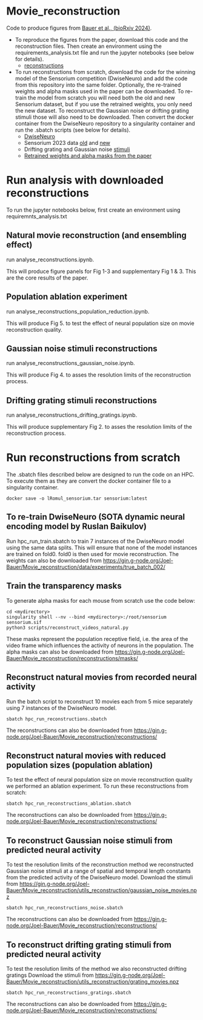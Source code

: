 # Movie_reconstruction
Code to produce figures from [Bauer et al., (bioRxiv 2024)](https://www.biorxiv.org/content/10.1101/2024.06.19.599691v3).
* To reproduce the figures from the paper, download this code and the reconstruction files. Then create an environment using the requirements_analysis.txt file and run the jupyter notebooks (see below for details).
    * [reconstructions](https://gin.g-node.org/Joel-Bauer/Movie_reconstruction)
* To run reconstructions from scratch, download the code for the winning model of the Sensorium competition (DwiseNeuro) and add the code from this repository into the same folder. Optionally, the re-trained weights and alpha masks used in the paper can be downloaded. To re-train the model from scratch you will need both the old and new Sensorium dataset, but if you use the retrained weights, you only need the new dataset. To reconstruct the Gaussian noise or drifting grating stimuli those will also need to be downloaded. Then convert the docker container from the DwiseNeuro repository to a singularity container and run the .sbatch scripts (see below for details).
    * [DwiseNeuro](https://github.com/lRomul/sensorium)
    * Sensorium 2023 data [old](https://gin.g-node.org/pollytur/Sensorium2023Data) and [new](https://gin.g-node.org/pollytur/sensorium_2023_dataset)
    * Drifting grating and Gaussian noise [stimuli](https://gin.g-node.org/Joel-Bauer/Movie_reconstruction)
    * [Retrained weights and alpha masks from the paper]( https://gin.g-node.org/Joel-Bauer/Movie_reconstruction)


# Run analysis with downloaded reconstructions
To run the jupyter notebooks below, first create an environment using requiremnts_analysis.txt

## Natural movie reconstruction (and ensembling effect)
run analyse_reconstructions.ipynb. 

This will produce figure panels for Fig 1-3 and supplementary Fig 1 & 3. This are the core results of the paper.

## Population ablation experiment
run analyse_reconstructions_population_reduction.ipynb. 

This will produce Fig 5. to test the effect of neural population size on movie reconstruction quality.


## Gaussian noise stimuli reconstructions
run analyse_reconstructions_gaussian_noise.ipynb. 

This will produce Fig 4. to asses the resolution limits of the reconstruction process. 

## Drifting grating stimuli reconstructions
run analyse_reconstructions_drifting_gratings.ipynb. 

This will produce supplementary Fig 2. to asses the resolution limits of the reconstruction process. 


# Run reconstructions from scratch
The .sbatch files described below are designed to run the code on an HPC. To execute them as they are convert the docker container file to a singularity container. 
```
docker save -o lRomul_sensorium.tar sensorium:latest
```

## To re-train DwiseNeuro (SOTA dynamic neural encoding model by Ruslan Baikulov)
Run hpc_run_train.sbatch to train 7 instances of the DwiseNeuro model using the same data splits. This will ensure that none of the model instances are trained on fold0. fold0 is then used for movie reconstruction. 
The weights can also be downloaded from https://gin.g-node.org/Joel-Bauer/Movie_reconstruction/data/experiments/true_batch_002/

## Train the transparency masks
To generate alpha masks for each mouse from scratch use the code below:
```
cd <mydirectory>
singularity shell --nv --bind <mydirectory>:/root/sensorium sensorium.sif
python3 scripts/reconstruct_videos_natural.py
```
These masks represent the population receptive field, i.e. the area of the video frame which influences the activity of neurons in the population.
The alpha masks can also be downloaded from https://gin.g-node.org/Joel-Bauer/Movie_reconstruction/reconstructions/masks/

## Reconstruct natural movies from recorded neural activity
Run the batch script to reconstruct 10 movies each from 5 mice separately using 7 instances of the DwiseNeuro model. 
```
sbatch hpc_run_reconstructions.sbatch
```
The reconstructions can also be downloaded from https://gin.g-node.org/Joel-Bauer/Movie_reconstruction/reconstructions/

## Reconstruct natural movies with reduced population sizes (population ablation)
To test the effect of neural population size on movie reconstruction quality we performed an ablation experiment. To run these reconstructions from scratch:
```
sbatch hpc_run_reconstructions_ablation.sbatch
```
The reconstructions can also be downloaded from https://gin.g-node.org/Joel-Bauer/Movie_reconstruction/reconstructions/

## To reconstruct Gaussian noise stimuli from predicted neural activity
To test the resolution limits of the reconstruction method we reconstructed Gaussian noise stimuli at a range of spatial and temporal length constants from the predicted activity of the DwiseNeuro model. 
Download the stimuli from https://gin.g-node.org/Joel-Bauer/Movie_reconstruction/utils_reconstruction/gaussian_noise_movies.npz
```
sbatch hpc_run_reconstructions_noise.sbatch
```
The reconstructions can also be downloaded from https://gin.g-node.org/Joel-Bauer/Movie_reconstruction/reconstructions/

## To reconstruct drifting grating stimuli from predicted neural activity
To test the resolution limits of the method we also reconstructed drifting gratings
Download the stimuli from https://gin.g-node.org/Joel-Bauer/Movie_reconstruction/utils_reconstruction/grating_movies.npz
```
sbatch hpc_run_reconstructions_gratings.sbatch
```
The reconstructions can also be downloaded from https://gin.g-node.org/Joel-Bauer/Movie_reconstruction/reconstructions/

